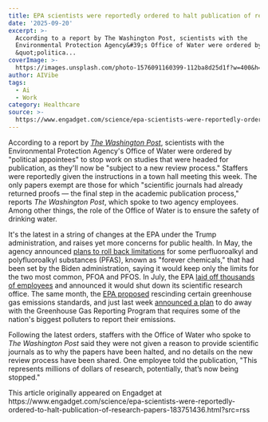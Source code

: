 ```yaml
---
title: EPA scientists were reportedly ordered to halt publication of research papers
date: '2025-09-20'
excerpt: >-
  According to a report by The Washington Post, scientists with the
  Environmental Protection Agency&#39;s Office of Water were ordered by
  &quot;politica...
coverImage: >-
  https://images.unsplash.com/photo-1576091160399-112ba8d25d1f?w=400&h=200&fit=crop&auto=format
author: AIVibe
tags:
  - Ai
  - Work
category: Healthcare
source: >-
  https://www.engadget.com/science/epa-scientists-were-reportedly-ordered-to-halt-publication-of-research-papers-183751436.html?src=rss
---
```

<p>According to a report by <a data-i13n="elm:context_link;elmt:doNotAffiliate;cpos:1;pos:1" class="no-affiliate-link" href="https://www.washingtonpost.com/climate-environment/2025/09/20/epa-scientists-research-publications/"><em>The Washington Post</em></a>, scientists with the Environmental Protection Agency&#39;s Office of Water were ordered by &quot;political appointees&quot; to stop work on studies that were headed for publication, as they&#39;ll now be &quot;subject to a new review process.&quot; Staffers were reportedly given the instructions in a town hall meeting this week. The only papers exempt are those for which &quot;scientific journals had already returned proofs — the final step in the academic publication process,&quot; reports <em>The Washington Post</em>, which spoke to two agency employees. Among other things, the role of the Office of Water is to ensure the safety of drinking water.&nbsp;</p>
<p>It&#39;s the latest in a string of changes at the EPA under the Trump administration, and raises yet more concerns for public health. In May, the agency announced <a data-i13n="elm:context_link;elmt:doNotAffiliate;cpos:2;pos:1" class="no-affiliate-link" href="https://www.engadget.com/science/the-epa-is-rolling-back-biden-era-clean-water-rules-130029921.html">plans to roll back limitations</a> for some perfluoroalkyl and polyfluoroalkyl substances (PFAS), known as &quot;forever chemicals,&quot; that had been set by the Biden administration, saying it would keep only the limits for the two most common, PFOA and PFOS. In July, the EPA <a data-i13n="elm:context_link;elmt:doNotAffiliate;cpos:3;pos:1" class="no-affiliate-link" href="https://www.reuters.com/legal/government/us-epa-cutting-workforce-by-23-closing-research-division-2025-07-18/">laid off thousands of employees</a> and announced it would shut down its scientific research office. The same month, the <a data-i13n="elm:context_link;elmt:doNotAffiliate;cpos:4;pos:1" class="no-affiliate-link" href="https://www.epa.gov/newsreleases/epa-releases-proposal-rescind-obama-era-endangerment-finding-regulations-paved-way">EPA proposed</a> rescinding certain greenhouse gas emissions standards, and just last week <a data-i13n="elm:context_link;elmt:doNotAffiliate;cpos:5;pos:1" class="no-affiliate-link" href="https://www.epa.gov/newsreleases/epa-releases-proposal-end-burdensome-costly-greenhouse-gas-reporting-program-saving-24">announced a plan</a> to do away with the Greenhouse Gas Reporting Program that requires some of the nation&#39;s biggest polluters to report their emissions.</p>
<span id="end-legacy-contents"></span><p>Following the latest orders, staffers with the Office of Water who spoke to <em>The Washington Post</em> said they were not given a reason to provide scientific journals as to why the papers have been halted, and no details on the new review process have been shared. One employee told the publication, &quot;This represents millions of dollars of research, potentially, that’s now being stopped.&quot;</p>This article originally appeared on Engadget at https://www.engadget.com/science/epa-scientists-were-reportedly-ordered-to-halt-publication-of-research-papers-183751436.html?src=rss
